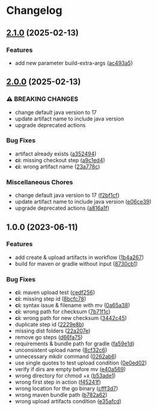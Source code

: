 # Changelog

## [2.1.0](https://github.com/lgdd/liferay-build-action/compare/v2.0.0...v2.1.0) (2025-02-13)


### Features

* add new parameter build-extra-args ([ac493a5](https://github.com/lgdd/liferay-build-action/commit/ac493a55923df1867c57b2250b7dfd6d9ffad8f7))

## [2.0.0](https://github.com/lgdd/liferay-build-action/compare/v1.0.0...v2.0.0) (2025-02-13)


### ⚠ BREAKING CHANGES

* change default java version to 17
* update artifact name to include java version
* upgrade deprecated actions

### Bug Fixes

* artifact already exists ([a352494](https://github.com/lgdd/liferay-build-action/commit/a35249465ac1f267a7fe132f0ce71bd4874e830d))
* **ci:** missing checkout step ([a9c1ed4](https://github.com/lgdd/liferay-build-action/commit/a9c1ed44ccb4e873dbde7305dab26b446af6d4ce))
* **ci:** wrong artifact name ([23a778c](https://github.com/lgdd/liferay-build-action/commit/23a778c6ea8734d701d09dbbc36d089f67f3ed4e))


### Miscellaneous Chores

* change default java version to 17 ([f2bf1cf](https://github.com/lgdd/liferay-build-action/commit/f2bf1cfef552e22c56bc077cc97e585846334e88))
* update artifact name to include java version ([e06ce39](https://github.com/lgdd/liferay-build-action/commit/e06ce396cf35fb213b6ede5f7edc961c0bb9fb0b))
* upgrade deprecated actions ([a816a1f](https://github.com/lgdd/liferay-build-action/commit/a816a1f145f4a526e264afd077e91096753a1e25))

## 1.0.0 (2023-06-11)


### Features

* add create & upload artifacts in workflow ([1b4a267](https://github.com/lgdd/liferay-build-action/commit/1b4a2676d32402b5134aef273aef692c13c5b2ca))
* build for maven or gradle without input ([8730cb1](https://github.com/lgdd/liferay-build-action/commit/8730cb158194f5a41a90d5d51ab8f22b07dbc9f9))


### Bug Fixes

* **ci:** maven upload test ([cedf256](https://github.com/lgdd/liferay-build-action/commit/cedf256c7dca5c9f621e0c541131be44df97d19e))
* **ci:** missing step id ([8bcfc78](https://github.com/lgdd/liferay-build-action/commit/8bcfc785f27d071478e3f5cf67bd113c27c1a996))
* **ci:** syntax issue & filename with mv ([0a65a38](https://github.com/lgdd/liferay-build-action/commit/0a65a389cfa65cd68c82b98b984befae2e1f584e))
* **ci:** wrong path for checksum ([7b71f1c](https://github.com/lgdd/liferay-build-action/commit/7b71f1cf7fe1bec09b3a5d90cb71dd82edd3d5c4))
* **ci:** wrong path for new checksum ([3442c45](https://github.com/lgdd/liferay-build-action/commit/3442c4564dd0766a621f881c06ffe81b5817fce1))
* duplicate step id ([2229e8b](https://github.com/lgdd/liferay-build-action/commit/2229e8befd51d2141699bdcea4ec87f07e9a383f))
* missing dist folders ([22a207e](https://github.com/lgdd/liferay-build-action/commit/22a207e576b7ca33a38c74c602b6fbe6f8e073f3))
* remove go steps ([d66fa75](https://github.com/lgdd/liferay-build-action/commit/d66fa75182d789100c3f989184e89393e64cd962))
* requirements & bundle path for gradle ([fa59e1d](https://github.com/lgdd/liferay-build-action/commit/fa59e1d1eb500c2b86aa0a74439c76c7ce0e6d97))
* unconsistent upload name ([8cf32c6](https://github.com/lgdd/liferay-build-action/commit/8cf32c669ca58c934dd4d8ddd722ce4f2c23368d))
* unnecessary mkdir command ([0262ab6](https://github.com/lgdd/liferay-build-action/commit/0262ab69fc268996662681be29e3d2358c091cfe))
* use single quotes to test upload condition ([0e0ed02](https://github.com/lgdd/liferay-build-action/commit/0e0ed02fce96218bb10ecacdc13ad9ab7fa11e33))
* verify if dirs are empty before mv ([e40a569](https://github.com/lgdd/liferay-build-action/commit/e40a569ca8c9672ae59262097bcac01def76a40f))
* wrong directory for chmod +x ([b53ade1](https://github.com/lgdd/liferay-build-action/commit/b53ade11b4a780cca11cd94b547fae4ae1105bd4))
* wrong first step in action ([f45241f](https://github.com/lgdd/liferay-build-action/commit/f45241f198b4f5642f1b169329e0410cf8f01b5d))
* wrong location for the go binary ([cfff3d7](https://github.com/lgdd/liferay-build-action/commit/cfff3d7233d3798b69a15f0e55aa04168dd39475))
* wrong maven bundle path ([b782a62](https://github.com/lgdd/liferay-build-action/commit/b782a6222e6835c793be32f13a5b72ff12b5836b))
* wrong upload artifacts condition ([e35afcd](https://github.com/lgdd/liferay-build-action/commit/e35afcdf912d41a5aa65c77e7f91dd209a72937c))
